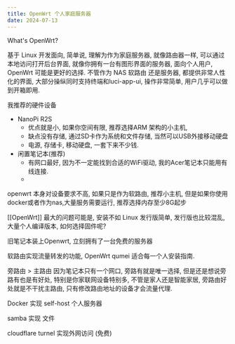 ```yaml
---
title: OpenWrt 个人家庭服务器
date: 2024-07-13
---
```

What's OpenWrt?

基于 Linux 开发面向, 简单说, 理解为作为家庭服务器, 就像路由器一样, 可以通过本地访问打开后台界面, 就像你拥有一台有图形界面的服务器, 面向个人用户, OpenWrt 可能是更好的选择. 不管作为 NAS 软路由 还是服务器, 都提供非常人性化的界面, 大部分操纵同时支持终端和luci-app-ui, 操作非常简单, 用户几乎可以做到开箱即用.
<!-- more -->
我推荐的硬件设备
- NanoPi R2S 
    - 优点就是小, 如果你空间有限, 推荐选择ARM 架构的小主机, 
    - 缺点没有存储, 通过SD卡作为系统和文件存储, 当然可以USB外接移动硬盘
    - 电源, 存储卡, 移动硬盘, 一套下来不少钱.
- 闲置笔记本(推荐)
    - 有网口最好, 因为不一定能找到合适的WiFi驱动, 我的Acer笔记本只能用有线连接.
    - 
openwrt 本身对设备要求不高, 如果只是作为软路由, 推荐小主机, 但是如果你使用docker或者作为nas,大量服务需要运行, 推荐选择内存至少8G起步


[[OpenWrt]] 最大的问题可能是, 安装不如 Linux 发行版简单, 发行版也比较混乱, 大量个人编译版本, 
如何选择固件呢? 



旧笔记本装上Openwrt, 立刻拥有了一台免费的服务器

软路由实现流量转发的功能, OpenWrt qumei 适合每一个人安装指南.

旁路由 > 主路由
因为笔记本只有一个网口, 旁路有就是唯一选择, 但是还是想说旁路有也是有好处, 特别是你家联网设备特别多, 不管是家人还是智能家居, 旁路由好处就是不干扰主路由, 只有修改路由地址的设备才会流量代理.

Docker 实现 self-host 个人服务器

samba 实现 文件

cloudflare turnel 实现外网访问  (免费)



